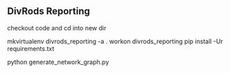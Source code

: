 ## DivRods Reporting

checkout code and cd into new dir

mkvirtualenv divrods_reporting -a .
workon divrods_reporting
pip install -Ur requirements.txt

python generate_network_graph.py
